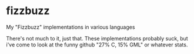# fizzbuzz
My "Fizzbuzz" implementations in various languages

There's not much to it, just that. These implementations probably suck, but i've come to look at the funny github "27% C, 15% GML" or whatever stats.
